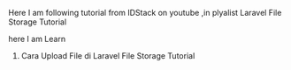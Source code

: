 Here I am following tutorial from IDStack on youtube ,in plyalist Laravel File Storage Tutorial

here I am Learn 
1. Cara Upload File di Laravel File Storage Tutorial
